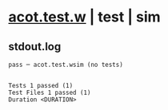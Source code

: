 # [acot.test.w](../../../../../../examples/tests/sdk_tests/math/acot.test.w) | test | sim

## stdout.log
```log
pass ─ acot.test.wsim (no tests)
 
 
Tests 1 passed (1)
Test Files 1 passed (1)
Duration <DURATION>
```

